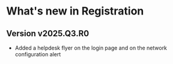 # What's new in Registration

## Version v2025.Q3.R0

>
- Added a helpdesk flyer on the login page and on the network configuration alert